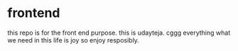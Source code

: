 # frontend
this repo is for the front end purpose.
this is udayteja.
cggg
everything what we need in this life is joy so enjoy resposibly.
